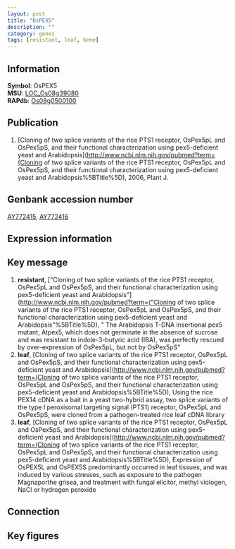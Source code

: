 ```yaml
---
layout: post
title: "OsPEX5"
description: ""
category: genes
tags: [resistant, leaf, Gene]
---
```


## Information
__Symbol__: OsPEX5  
__MSU__: [LOC_Os08g39080](http://rice.plantbiology.msu.edu/cgi-bin/ORF_infopage.cgi?orf=LOC_Os08g39080)  
__RAPdb__: [Os08g0500100](http://rapdb.dna.affrc.go.jp/viewer/gbrowse_details/irgsp1?name=Os08g0500100)  

## Publication
1. [Cloning of two splice variants of the rice PTS1 receptor, OsPex5pL and OsPex5pS, and their functional characterization using pex5-deficient yeast and Arabidopsis](http://www.ncbi.nlm.nih.gov/pubmed?term=(Cloning of two splice variants of the rice PTS1 receptor, OsPex5pL and OsPex5pS, and their functional characterization using pex5-deficient yeast and Arabidopsis%5BTitle%5D), 2006, Plant J.

## Genbank accession number
[AY772415](http://www.ncbi.nlm.nih.gov/nuccore/AY772415), [AY772416](http://www.ncbi.nlm.nih.gov/nuccore/AY772416)

## Expression information

## Key message
1. __resistant__, ["Cloning of two splice variants of the rice PTS1 receptor, OsPex5pL and OsPex5pS, and their functional characterization using pex5-deficient yeast and Arabidopsis"](http://www.ncbi.nlm.nih.gov/pubmed?term=("Cloning of two splice variants of the rice PTS1 receptor, OsPex5pL and OsPex5pS, and their functional characterization using pex5-deficient yeast and Arabidopsis"%5BTitle%5D), " The Arabidopsis T-DNA insertional pex5 mutant, Atpex5, which does not germinate in the absence of sucrose and was resistant to indole-3-butyric acid (IBA), was perfectly rescued by over-expression of OsPex5pL, but not by OsPex5pS"
2. __leaf__, [Cloning of two splice variants of the rice PTS1 receptor, OsPex5pL and OsPex5pS, and their functional characterization using pex5-deficient yeast and Arabidopsis](http://www.ncbi.nlm.nih.gov/pubmed?term=(Cloning of two splice variants of the rice PTS1 receptor, OsPex5pL and OsPex5pS, and their functional characterization using pex5-deficient yeast and Arabidopsis%5BTitle%5D), Using the rice PEX14 cDNA as a bait in a yeast two-hybrid assay, two splice variants of the type I peroxisomal targeting signal (PTS1) receptor, OsPex5pL and OsPex5pS, were cloned from a pathogen-treated rice leaf cDNA library
3. __leaf__, [Cloning of two splice variants of the rice PTS1 receptor, OsPex5pL and OsPex5pS, and their functional characterization using pex5-deficient yeast and Arabidopsis](http://www.ncbi.nlm.nih.gov/pubmed?term=(Cloning of two splice variants of the rice PTS1 receptor, OsPex5pL and OsPex5pS, and their functional characterization using pex5-deficient yeast and Arabidopsis%5BTitle%5D),  Expression of OsPEX5L and OsPEX5S predominantly occurred in leaf tissues, and was induced by various stresses, such as exposure to the pathogen Magnaporthe grisea, and treatment with fungal elicitor, methyl viologen, NaCl or hydrogen peroxide

## Connection

## Key figures


